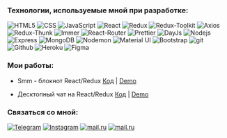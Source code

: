 ### Технологии, используемые мной при разработке:

<p>
  <img alt="HTML5" src="https://img.shields.io/badge/-HTML-yellow?style=for-the-badge&logo=HTML5&logoColor=orange" />
  <img alt="CSS" src="https://img.shields.io/badge/-CSS-blue?style=for-the-badge&logo=HTML5&logoColor=white" />
  <img alt="JavaScript" src="https://img.shields.io/badge/-JavaScript-red?style=for-the-badge&logo=JavaScript&logoColor=white" />
  <img alt="React" src="https://img.shields.io/badge/-React-45b8d8?style=for-the-badge&logo=react&logoColor=white" />
  <img alt="Redux" src="https://img.shields.io/badge/-Redux-430098?style=for-the-badge&logo=redux&logoColor=white" />
  <img alt="Redux-Toolkit" src="https://img.shields.io/badge/-Redux_Toolkit-white?style=for-the-badge&logo=Redux&logoColor=430098" />
  <img alt="Axios" src="https://img.shields.io/badge/-Axios-black?style=for-the-badge&logo=&logoColor=white" />
  <img alt="Redux-Thunk" src="https://img.shields.io/badge/-Redux_Thunk-430098?style=for-the-badge&logo=Redux&logoColor=white" />
  <img alt="Immer" src="https://img.shields.io/badge/-Immer-green?style=for-the-badge" />
  <img alt="React-Router" src="https://img.shields.io/badge/-React_Router-black?style=for-the-badge&logo=react-router&logoColor=orange" />
  <img alt="Prettier" src="https://img.shields.io/badge/-Prettier-grey?style=for-the-badge&logo=Prettier&logoColor=orange" />
  <img alt="DayJs" src="https://img.shields.io/badge/-DayJS-white?style=for-the-badge&l&logoColor=430098" />
  <img alt="Nodejs" src="https://img.shields.io/badge/-Nodejs-43853d?style=for-the-badge&logo=Node.js&logoColor=white" />
  <img alt="Express" src="https://img.shields.io/badge/-Express-pink?style=for-the-badge&logo=Express&logoColor=black" />
  <img alt="MongoDB" src="https://img.shields.io/badge/-mongo_DB-white?style=for-the-badge&logo=mongoDB&logoColor=43853d" />  
  <img alt="Nodemon" src="https://img.shields.io/badge/-Nodemon-black?style=for-the-badge&logo=nodemon&logoColor=43853d" />  
  <img alt="Material UI" src="https://img.shields.io/badge/-MaterialUI-blue?style=for-the-badge&logo=materialUI&logoColor=white" />
  <img alt="Bootstrap" src="https://img.shields.io/badge/-Bootstrap-430098?style=for-the-badge&logo=Bootstrap&logoColor=white" />
  <img alt="git" src="https://img.shields.io/badge/-Git-F05032?style=for-the-badge&logo=git&logoColor=white" />
  <img alt="Github" src="https://img.shields.io/badge/-Github-black?style=for-the-badge&logo=github&logoColor=white" />
  <img alt="Heroku" src="https://img.shields.io/badge/-Heroku-764ABC?style=for-the-badge&logo=heroku&logoColor=white" />
  <img alt="Figma" src="https://img.shields.io/badge/-Figma-rgb(242, 78, 30)?style=for-the-badge&logo=figma&logoColor=white" />
</p>

### Мои работы:

- Smm - блокнот React/Redux [Код](https://github.com/EminIslamov/SMM-agency) | [Demo](http://aqueous-hamlet-92956.herokuapp.com/)

- Десктопный чат на React/Redux [Код](https://github.com/EminIslamov/chat-react) | [Demo](https://app-messeger.herokuapp.com/)



### Связаться со мной:
[![Telegram](https://img.shields.io/badge/Telegram-red?style=social&logo=telegram)](https://teleg.run/EminIslamovv)
[![Instagram](https://img.shields.io/badge/Instagram-red?style=social&logo=instagram)](https://www.instagram.com/mohmadislamov/?utm_medium=copy_link)
[![mail.ru](https://img.shields.io/badge/magomedemin.islamov@mail.ru-red?style=social&logo=mail.ru)](#)
[![mail.ru](https://img.shields.io/badge/live:magamedi98-red?style=social&logo=skype)](#)


